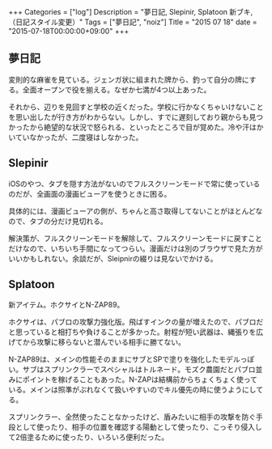 +++
Categories = ["log"]
Description = "夢日記, Slepinir, Splatoon 新ブキ, （日記スタイル変更）"
Tags = ["夢日記", "noiz"]
Title = "2015 07 18"
date = "2015-07-18T00:00:00+09:00"
+++

## 夢日記
変則的な麻雀を見ている。ジェンガ状に組まれた牌から、釣って自分の牌にする。全面オープンで役を揃える。なぜか七満が4つ以上あった。

それから、辺りを見回すと学校の近くだった。学校に行かなくちゃいけないことを思い出したが行き方がわからない。しかし、すでに遅刻しており親からも見つかったから絶望的な状況で怒られる、といったところで目が覚めた。冷や汗はかいていなかったが、二度寝はしなかった。

## Slepinir
iOSのやつ、タブを隠す方法がないのでフルスクリーンモードで常に使っているのだが、全画面の漫画ビューアを使うときに困る。

具体的には、漫画ビューアの側が、ちゃんと高さ取得してないことがほとんどなので、タブの分だけ見切れる。

解決策が、フルスクリーンモードを解除して、フルスクリーンモードに戻すことだけなので、いちいち手間になってつらい。漫画だけは別のブラウザで見た方がいいかもしれない。余談だが、Sleipnirの綴りは見ないでかける。


## Splatoon
新アイテム。ホクサイとN-ZAP89。

ホクサイは、パブロの攻撃力強化版。飛ばすインクの量が増えたので、パブロだと思っていると相打ちや負けることが多かった。射程が短い武器は、縄張りを広げてから攻撃に移らないと潜んでいる相手に勝てない。

N-ZAP89は、メインの性能そのままにサブとSPで塗りを強化したモデルっぽい。サブはスプリンクラーでスペシャルはトルネード。モズク農園だとパブロ並みにポイントを稼げることもあった。N-ZAPは結構前からちょくちょく使っている。メインは照準がぶれなくて扱いやすいのでキル優先の時に使うようにしてる。

スプリンクラー、全然使ったことなかったけど、盾みたいに相手の攻撃を防ぐ手段として使ったり、相手の位置を確認する陽動として使ったり、こっそり侵入して2倍塗るために使ったり、いろいろ便利だった。